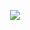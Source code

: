 
<p align="center">
  <img src="https://cdn.discordapp.com/attachments/822400154187464718/1210624334603751575/image.png?ex=65eb3cc5&is=65d8c7c5&hm=f0f078b19a8c9f87fd79331565711272755f5aef43f2279aa5a6446833682d8a&"/>
</p>
